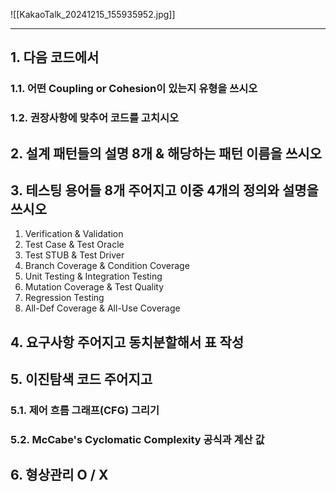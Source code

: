 ![[KakaoTalk_20241215_155935952.jpg]]

---
## 1. 다음 코드에서
### 1.1. 어떤 Coupling or Cohesion이 있는지 유형을 쓰시오
### 1.2. 권장사항에 맞추어 코드를 고치시오

## 2. 설계 패턴들의 설명 8개 & 해당하는 패턴 이름을 쓰시오

## 3. 테스팅 용어들 8개 주어지고 이중 4개의 정의와 설명을 쓰시오
1. Verification & Validation
2. Test Case & Test Oracle
3. Test STUB & Test Driver
4. Branch Coverage & Condition Coverage
5. Unit Testing & Integration Testing
6. Mutation Coverage & Test Quality
7. Regression Testing
8. All-Def Coverage & All-Use Coverage

## 4. 요구사항 주어지고 동치분할해서 표 작성

## 5. 이진탐색 코드 주어지고
### 5.1. 제어 흐름 그래프(CFG) 그리기
### 5.2. McCabe's Cyclomatic Complexity 공식과 계산 값

## 6. 형상관리 O / X